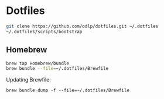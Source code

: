 # Dotfiles

```sh
git clone https://github.com/odlp/dotfiles.git ~/.dotfiles
~/.dotfiles/scripts/bootstrap
```

## Homebrew

```sh
brew tap Homebrew/bundle
brew bundle --file=~/.dotfiles/Brewfile
```

Updating Brewfile:

```
brew bundle dump -f --file=~/.dotfiles/Brewfile
```
